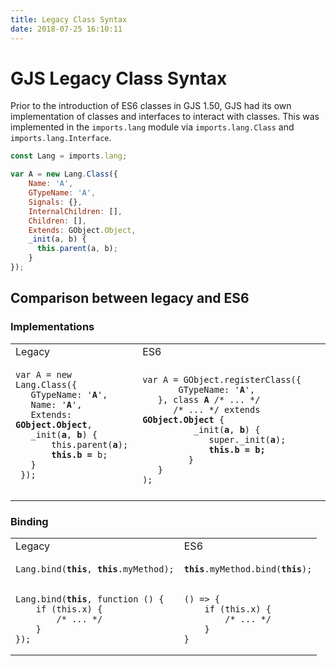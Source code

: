 ```yaml
---
title: Legacy Class Syntax
date: 2018-07-25 16:10:11
---
```

# GJS Legacy Class Syntax

Prior to the introduction of ES6 classes in GJS 1.50, GJS had its own implementation of classes and interfaces to interact with classes. This was implemented in the `imports.lang` module via `imports.lang.Class` and `imports.lang.Interface`.

```js
const Lang = imports.lang;

var A = new Lang.Class({
    Name: 'A',
    GTypeName: 'A',
    Signals: {},
    InternalChildren: [],
    Children: [],
    Extends: GObject.Object,
    _init(a, b) {
      this.parent(a, b);
    }
});
```

## Comparison between legacy and ES6

### Implementations

<table> 
<tr> <td>Legacy</td> <td>ES6</td> </tr>
<tr>
<td>
<pre><code lang="js">var A = new Lang.Class({
   GTypeName: '<b>A</b>',
   Name: '<b>A</b>',
   Extends: <b>GObject.Object</b>,
   _init(<b>a</b>, <b>b</b>) {
       this.parent(<b>a</b>);
       <b>this.b = </b>b;
   }
 });
 </code></pre>
 </td>
 <td>
 <pre><code lang="js">var A = GObject.registerClass({
       GTypeName: '<b>A</b>',
   }, class <b>A</b> /* ... */
      /* ... */ extends <b>GObject.Object</b> { 
          _init(<b>a</b>, <b>b</b>) {
             super._init(<b>a</b>);
             <b>this.b = b;</b>
         }
   }
);</code></pre>
 </td>
 </tr> 
 </table>
 
### Binding

<table> 
<tr> <td>Legacy</td> <td>ES6</td> </tr>
<tr>
<td>
<pre><code lang="js">Lang.bind(<b>this</b>, <b>this</b>.myMethod);</code></pre>
</td>
<td>
<pre><code lang="js"><b>this</b>.myMethod.bind(<b>this</b>);</code></pre>
</td>
</tr> 
<tr>
<td>
<pre><code lang="js">Lang.bind(<b>this</b>, function () {
    if (this.x) {
        /* ... */
    }
});
</code></pre>
</td>
<td>
<pre><code lang="js">() => {
    if (this.x) {
        /* ... */
    }
}
</code></pre>
</td>
</tr>
</table>
